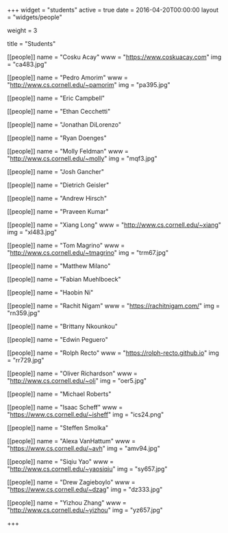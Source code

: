 +++
widget = "students"
active = true
date = 2016-04-20T00:00:00
layout = "widgets/people"

weight = 3

title = "Students"

[[people]]
  name = "Cosku Acay"
  www = "https://www.coskuacay.com"
  img = "ca483.jpg"

[[people]]
  name = "Pedro Amorim"
  www = "http://www.cs.cornell.edu/~pamorim"
  img = "pa395.jpg"

[[people]]
  name = "Eric Campbell"

[[people]]
  name = "Ethan Cecchetti"

[[people]]
  name = "Jonathan DiLorenzo"

[[people]]
  name = "Ryan Doenges"

[[people]]
  name = "Molly Feldman"
  www = "http://www.cs.cornell.edu/~molly"
  img = "mqf3.jpg"

[[people]]
  name = "Josh Gancher"

[[people]]
  name = "Dietrich Geisler"

[[people]]
  name = "Andrew Hirsch"

[[people]]
  name = "Praveen Kumar"

[[people]]
  name = "Xiang Long"
  www = "http://www.cs.cornell.edu/~xiang"
  img = "xl483.jpg"

[[people]]
  name = "Tom Magrino"
  www = "http://www.cs.cornell.edu/~tmagrino"
  img = "trm67.jpg"

[[people]]
  name = "Matthew Milano"

[[people]]
  name = "Fabian Muehlboeck"

[[people]]
  name = "Haobin Ni"

[[people]]
  name = "Rachit Nigam"
  www = "https://rachitnigam.com/"
  img = "rn359.jpg"

[[people]]
  name = "Brittany Nkounkou"

[[people]]
  name = "Edwin Peguero"

[[people]]
  name = "Rolph Recto"
  www = "https://rolph-recto.github.io"
  img = "rr729.jpg"

[[people]]
  name = "Oliver Richardson"
  www = "http://www.cs.cornell.edu/~oli"
  img = "oer5.jpg"

[[people]]
  name = "Michael Roberts"

[[people]]
  name = "Isaac Scheff"
  www = "https://www.cs.cornell.edu/~isheff"
  img = "ics24.png"

[[people]]
  name = "Steffen Smolka"

[[people]]
  name = "Alexa VanHattum"
  www = "https://www.cs.cornell.edu/~avh"
  img = "amv94.jpg"

[[people]]
  name = "Siqiu Yao"
  www = "http://www.cs.cornell.edu/~yaosiqiu"
  img = "sy657.jpg"

[[people]]
  name = "Drew Zagieboylo"
  www = "https://www.cs.cornell.edu/~dzag"
  img = "dz333.jpg"

[[people]]
  name = "Yizhou Zhang"
  www = "http://www.cs.cornell.edu/~yizhou"
  img = "yz657.jpg"

+++
